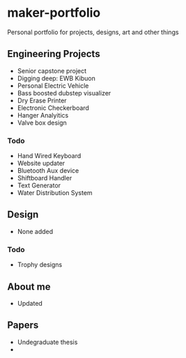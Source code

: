 # maker-portfolio
Personal portfolio for projects, designs, art and other things


## Engineering Projects
- Senior capstone project
- Digging deep: EWB Kibuon
- Personal Electric Vehicle
- Bass boosted dubstep visualizer
- Dry Erase Printer
- Electronic Checkerboard
- Hanger Analyitics
- Valve box design

### Todo
- Hand Wired Keyboard
- Website updater
- Bluetooth Aux device
- Shiftboard Handler
- Text Generator
- Water Distribution System



## Design
- None added

### Todo
- Trophy designs


## About me
- Updated


## Papers
- Undegraduate thesis
- 



